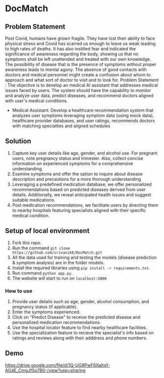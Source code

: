 # DocMatch
## Problem Statement
Post Covid, humans have grown fragile. They have lost their ability to face physical stress and Covid has scarred us enough to leave us weak leading to high rates of deaths. It has also instilled fear and indicated the significance of awareness regarding the body, showing us that no symptoms shall be left unattended and treated with our own knowledge. The possibility of disease that is the presence of symptoms  without proper awareness leads to mental agony. The absence of good contacts with doctors and medical personnel might create a confusion about whom to approach and what sort of doctor to visit and to look for. 
Problem Statement : The objective is to develop an medical AI assistant that addresses medical issues faced by users. The system should have the capability to monitor and analyze user data, predict diseases, and recommend doctors aligned with user's medical conditions.
* Medical Assistant: Develop a healthcare recommendation system that analyzes user symptoms leveraging symptom data (using mock data), healthcare provider databases, and user ratings,  recommends doctors with matching specialties and aligned schedules

## Solution
1. Capture key user details like age, gender, and alcohol use. For pregnant users, note pregnancy status and trimester. Also, collect concise information on experienced symptoms for a comprehensive understanding.
2. Examine symptoms and offer the option to inquire about disease description and precautions for a more thorough understanding
3. Leveraging a predefined medication database, we offer personalized recommendations based on predicted diseases derived from user details. Additionally, we reveal anticipated health issues and suggest suitable medications.
4. Post medication recommendations, we facilitate users by directing them to nearby hospitals featuring specialists aligned with their specific medical condition.
## Setup of local environment
1. Fork this repo.
2. Run the command `git clone https://github.com/srivanik8/DocMatch.git`
3. All the data used for training and testing the models (disease prediction & symptom analysis) are in the folder models.
4. Install the required libraries using `pip install -r requirements.txt`.
5. Run command `python app.py`.
6. The website will start to run on `localhost:5000`
### How to use
1. Provide user details such as age, gender, alcohol consumption, and pregnancy status (if applicable).
2. Enter the symptoms experienced.
3. Click on "Predict Disease" to receive the predicted disease and personalized medication recommendations.
4. Use the hospital locator feature to find nearby healthcare facilities.
5. Use the specialization feature to recieve the specialist's info based on ratings and reviews along with their adddress and phone numbers.
## Demo
https://drive.google.com/file/d/1Q-UG8PwF6XaItq1-AG4E_CmgJfSo7B0-/view?usp=sharing 

